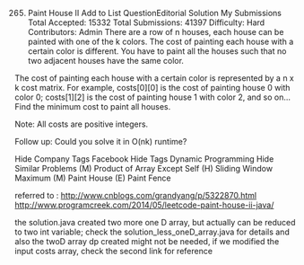 265. Paint House II   Add to List QuestionEditorial Solution  My Submissions
Total Accepted: 15332
Total Submissions: 41397
Difficulty: Hard
Contributors: Admin
There are a row of n houses, each house can be painted with one of the k colors. The cost of painting each house with a certain color is different. You have to paint all the houses such that no two adjacent houses have the same color.

The cost of painting each house with a certain color is represented by a n x k cost matrix. For example, costs[0][0] is the cost of painting house 0 with color 0; costs[1][2] is the cost of painting house 1 with color 2, and so on... Find the minimum cost to paint all houses.

Note:
All costs are positive integers.

Follow up:
Could you solve it in O(nk) runtime?

Hide Company Tags Facebook
Hide Tags Dynamic Programming
Hide Similar Problems (M) Product of Array Except Self (H) Sliding Window Maximum (M) Paint House (E) Paint Fence

referred to :
http://www.cnblogs.com/grandyang/p/5322870.html
http://www.programcreek.com/2014/05/leetcode-paint-house-ii-java/

the solution.java created two more one D array, but actually can be reduced to two int variable;
check the solution_less_oneD_array.java for details
and also the twoD array dp created might not be needed, if we modified the input costs array, check the second link for reference
